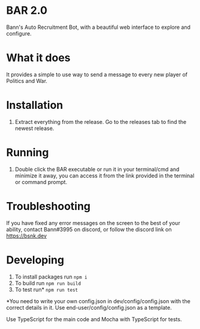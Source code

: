 # BAR 2.0
Bann's Auto Recruitment Bot, with a beautiful web interface to explore and configure.

# What it does

It provides a simple to use way to send a message to every new player of Politics and War.

# Installation

1. Extract everything from the release. Go to the releases tab to find the newest release.
 
# Running 

1. Double click the BAR executable or run it in your terminal/cmd and minimize it away, you can access it from the link provided in the terminal or command prompt.

# Troubleshooting

If you have fixed any error messages on the screen to the best of your ability, contact Bann#3995 on discord, or follow the discord link on https://bsnk.dev

# Developing

1. To install packages run
```npm i```
2. To build run
```npm run build```
3. To test run*
```npm run test```

*You need to write your own config.json in dev/config/config.json with the correct details in it. Use end-user/config/config.json as a template.

Use TypeScript for the main code and Mocha with TypeScript for tests.